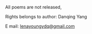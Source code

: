 All poems are not released,

Rights belongs to author: Danqing Yang

E mail:  lenayoungydq@gmail.com